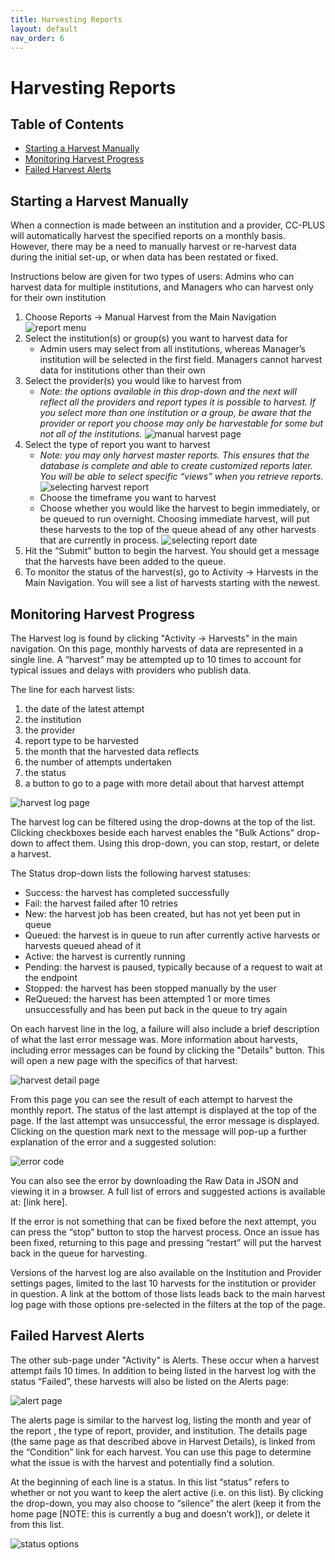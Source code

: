 ```yaml
---
title: Harvesting Reports
layout: default
nav_order: 6
---
```


# Harvesting Reports

## Table of Contents
* [Starting a Harvest Manually](#starting-a-harvest-manually)
* [Monitoring Harvest Progress](#monitoring-harvest-progress)
* [Failed Harvest Alerts](#failed-harvest-alerts)

## Starting a Harvest Manually
When a connection is made between an institution and a provider, CC-PLUS will automatically harvest the specified reports on a monthly basis. However, there may be a need to manually harvest or re-harvest data during the initial set-up, or when data has been restated or fixed.

Instructions below are given for two types of users: Admins who can harvest data for multiple institutions, and Managers who can harvest only for their own institution

1. Choose Reports -> Manual Harvest from the Main Navigation 
![report menu](images/reportMenu.png)
2. Select the institution(s) or group(s) you want to harvest data for
    * Admin users may select from all institutions, whereas Manager’s institution will be selected in the first field. Managers cannot harvest data for institutions other than their own
3. Select the provider(s) you would like to harvest from
    * _Note: the options available in this drop-down and the next will reflect all the providers and report types it is possible to harvest. If you select more than one institution or a group, be aware that the provider or report you choose may only be harvestable for some but not all of the institutions._
    ![manual harvest page](images/manualHarvest.png)
4. Select the type of report you want to harvest
    * _Note: you may only harvest master reports. This ensures that the database is complete and able to create customized reports later. You will be able to select specific “views” when you retrieve reports._
    ![selecting harvest report](images/harvestReport.png)
    * Choose the timeframe you want to harvest 
    * Choose whether you would like the harvest to begin immediately, or be queued to run overnight. Choosing immediate harvest, will put these harvests to the top of the queue ahead of any other harvests that are currently in process.
    ![selecting report date](images/reportDate.png)
5. Hit the “Submit” button to begin the harvest. You should get a message that the harvests have been added to the queue.
6. To monitor the status of the harvest(s), go to Activity -> Harvests in the Main Navigation. You will see a list of harvests starting with the newest. 

## Monitoring Harvest Progress

The Harvest log is found by clicking "Activity -> Harvests" in the main navigation. On this page, monthly harvests of data are represented in a single line. A “harvest” may be attempted up to 10 times to account for typical issues and delays with providers who publish data. 

The line for each harvest lists: 
1. the date of the latest attempt
2. the institution
3. the provider
4. report type to be harvested
5. the month that the harvested data reflects
6. the number of attempts undertaken
7. the status
8. a button to go to a page with more detail about that harvest attempt

![harvest log page](images/harvestLog.png)

The harvest log can be filtered using the drop-downs at the top of the list. Clicking checkboxes beside each harvest enables the "Bulk Actions" drop-down to affect them. Using this drop-down, you can stop, restart, or delete a harvest.

The Status drop-down lists the following harvest statuses:
* Success: the harvest has completed successfully
* Fail: the harvest failed after 10 retries
* New: the harvest job has been created, but has not yet been put in queue
* Queued: the harvest is in queue to run after currently active harvests or harvests queued ahead of it
* Active: the harvest is currently running
* Pending: the harvest is paused, typically because of a request to wait at the endpoint
* Stopped: the harvest has been stopped manually by the user
* ReQueued: the harvest has been attempted 1 or more times unsuccessfully and has been put back in the queue to try again

On each harvest line in the log, a failure will also include a brief description of what the last error message was. More information about harvests, including error messages can be found by clicking the "Details" button. This will open a new page with the specifics of that harvest:

![harvest detail page](images/harvestDetail.png)

From this page you can see the result of each attempt to harvest the monthly report. The status of the last attempt is displayed at the top of the page. If the last attempt was unsuccessful, the error message is displayed. Clicking on the question mark next to the message will pop-up a further explanation of the error and a suggested solution:

![error code](images/errorCode.png)

You can also see the error by downloading the Raw Data in JSON and viewing it in a browser. A full list of errors and suggested actions is available at: [link here]. 

If the error is not something that can be fixed before the next attempt, you can press the “stop” button to stop the harvest process. Once an issue has been fixed, returning to this page and pressing “restart” will put the harvest back in the queue for harvesting.

Versions of the harvest log are also available on the Institution and Provider settings pages, limited to the last 10 harvests for the institution or provider in question. A link at the bottom of those lists leads back to the main harvest log page with those options pre-selected in the filters at the top of the page.

## Failed Harvest Alerts

The other sub-page under "Activity" is Alerts. These occur when a harvest attempt fails 10 times. In addition to being listed in the harvest log with the status “Failed”, these harvests will also be listed on the Alerts page:

![alert page](images/alerts.png)

The alerts page is similar to the harvest log, listing the month and year of the report , the type of report, provider, and institution. The details page (the same page as that described above in Harvest Details), is linked from the “Condition” link for each harvest. You can use this page to determine what the issue is with the harvest and potentially find a solution.

At the beginning of each line is a status. In this list “status” refers to whether or not you want to keep the alert active (i.e. on this list). By clicking the drop-down, you may also choose to “silence” the alert (keep it from the home page [NOTE: this is currently a bug and doesn’t work]), or delete it from this list.

![status options](images/status.png)








